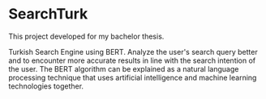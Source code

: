 # SearchTurk

This project developed for my bachelor thesis.

Turkish Search Engine using BERT. Analyze the user's search query better and to encounter more accurate results in line with the search intention of the user. The BERT algorithm can be explained as a natural language processing technique that uses artificial intelligence and machine learning technologies together.
